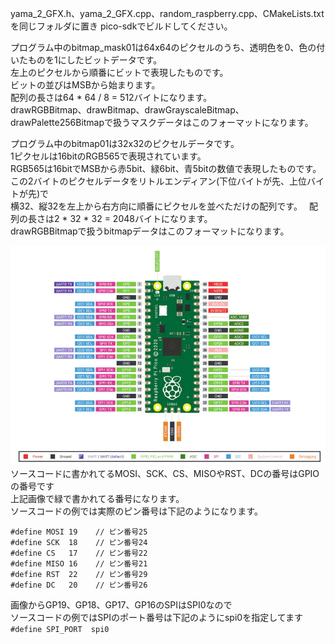 yama_2_GFX.h、yama_2_GFX.cpp、random_raspberry.cpp、CMakeLists.txtを同じフォルダに置き pico-sdkでビルドしてください。  
  
プログラム中のbitmap_mask01は64x64のピクセルのうち、透明色を0、色の付いたものを1にしたビットデータです。  
左上のピクセルから順番にビットで表現したものです。  
ビットの並びはMSBから始まります。  
配列の長さは64 * 64 / 8 = 512バイトになります。  
drawRGBBitmap、drawBitmap、drawGrayscaleBitmap、drawPalette256Bitmapで扱うマスクデータはこのフォーマットになります。  
  
プログラム中のbitmap01は32x32のピクセルデータです。  
1ピクセルは16bitのRGB565で表現されています。  
RGB565は16bitでMSBから赤5bit、緑6bit、青5bitの数値で表現したものです。  
この2バイトのピクセルデータをリトルエンディアン(下位バイトが先、上位バイトが先)で  
横32、縦32を左上から右方向に順番にピクセルを並べただけの配列です。　
配列の長さは2 * 32 * 32 = 2048バイトになります。  
drawRGBBitmapで扱うbitmapデータはこのフォーマットになります。  
  
![pico pinout](https://github.com/yamayamaru/yama_2_GFX/blob/main/img/raspberrypipicopinout.jpg)  
ソースコードに書かれてるMOSI、SCK、CS、MISOやRST、DCの番号はGPIOの番号です  
上記画像で緑で書かれてる番号になります。  
ソースコードの例では実際のピン番号は下記のようになります。  
  
    #define MOSI 19    // ピン番号25
    #define SCK  18    // ピン番号24
    #define CS   17    // ピン番号22
    #define MISO 16    // ピン番号21
    #define RST  22    // ピン番号29
    #define DC   20    // ピン番号26
  
画像からGP19、GP18、GP17、GP16のSPIはSPI0なので  
ソースコードの例ではSPIのポート番号は下記のようにspi0を指定してます  
`#define SPI_PORT  spi0`
